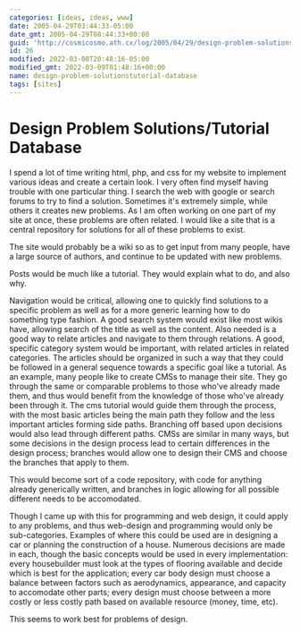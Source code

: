 ```yaml
---
categories: [ideas, ideas, www]
date: 2005-04-29T03:44:33-05:00
date_gmt: 2005-04-29T08:44:33+00:00
guid: 'http://cosmicosmo.ath.cx/log/2005/04/29/design-problem-solutionstutorial-database/'
id: 26
modified: 2022-03-08T20:48:16-05:00
modified_gmt: 2022-03-09T01:48:16+00:00
name: design-problem-solutionstutorial-database
tags: [sites]
---
```


Design Problem Solutions/Tutorial Database
==========================================

I spend a lot of time writing html, php, and css for my website to implement various ideas and create a certain look.  I very often find myself having trouble with one particular thing.  I search the web with google or search forums to try to find a solution.  Sometimes it's extremely simple, while others it creates new problems.  As I am often working on one part of my site at once, these problems are often related.  I would like a site that is a central repository for solutions for all of these problems to exist.

The site would probably be a wiki so as to get input from many people, have a large source of authors, and continue to be updated with new problems.

Posts would be much like a tutorial.  They would explain what to do, and also why.

Navigation would be critical, allowing one to quickly find solutions to a specific problem as well as for a more generic learning how to do something type fashion.  A good search system would exist like most wikis have, allowing search of the title as well as the content.  Also needed is a good way to relate articles and navigate to them through relations.  A good, specific category system would be important, with related articles in related categories.  The articles should be organized in such a way that they could be followed in a general sequence towards a specific goal like a tutorial.  As an example, many people like to create CMSs to manage their site.  They go through the same or comparable problems to those who've already made them, and thus would benefit from the knowledge of those who've already been through it.  The cms tutorial would guide them through the process, with the most basic articles being the main path they follow and the less important articles forming side paths.  Branching off based upon decisions would also lead through different paths.  CMSs are similar in many ways, but some decisions in the design process lead to certain differences in the design process; branches would allow one to design their CMS and choose the branches that apply to them.

This would become sort of a code repository, with code for anything already generically written, and branches in logic allowing for all possible different needs to be accomodated.

Though I came up with this for programming and web design, it could apply to any problems, and thus web-design and programming would only be sub-categories.   Examples of where this could be used are in designing a car or planning the construction of a house.  Numerous decisions are made in each, though the basic concepts would be used in every implementation: every housebuilder must look at the types of flooring available and decide which is best for the application; every car body design must choose a balance between factors such as aerodynamics, appearance, and capacity to accomodate other parts; every design must choose between a more costly or less costly path based on available resource (money, time, etc).

This seems to work best for problems of design.

